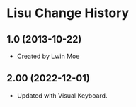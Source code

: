 Lisu Change History
====================


1.0 (2013-10-22)
----------------
* Created by Lwin Moe


2.00 (2022-12-01)
----------------
* Updated with Visual Keyboard.

